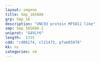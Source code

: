 ```yaml
---
layout: smgene
title: Smp_165680
grp: Smp_16
description: "UNC93 protein MFSD11 like"
smp: Smp_165680.1
uniprot: "G4VLY6"
length:  1335
cdd: "cd06174, cl21472, pfam05978"
kk: ns
categories: sm
---
```

